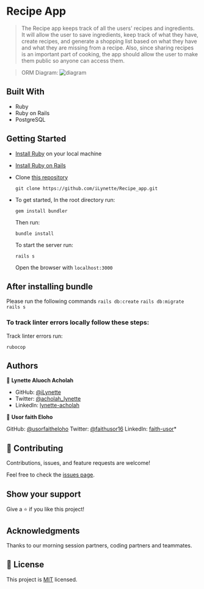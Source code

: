 # Recipe App

> The Recipe app keeps track of all the users' recipes and ingredients. It will allow the user to save ingredients, keep track of what they have, create recipes, and generate a shopping list based on what they have and what they are missing from a recipe. Also, since sharing recipes is an important part of cooking, the app should allow the user to make them public so anyone can access them.

> ORM Diagram: 
> ![diagram](https://github.com/microverseinc/curriculum-rails/blob/main/recipe-app/images/recipe_app_erd.png)


## Built With

- Ruby
- Ruby on Rails
- PostgreSQL

## Getting Started

- [Install Ruby](https://www.ruby-lang.org/en/documentation/installation/) on your local machine 
- [Install Ruby on Rails](https://guides.rubyonrails.org/v5.1/getting_started.html)
- Clone [this repository](https://github.com/Meri-MG/recipe-app)
  ```
  git clone https://github.com/iLynette/Recipe_app.git
  ```
- To get started, In the root directory run:
  ```
  gem install bundler
  ```
  Then run:
  ```
  bundle install
  ```
  To start the server run: 

  ```
  rails s
  ```
  Open the browser with `localhost:3000`

  
## After installing bundle

Please run the following commands `rails db:create` `rails db:migrate` `rails s`


### To track linter errors locally follow these steps:  

Track linter errors run:
```
rubocop
```

## Authors

👤 **Lynette Aluoch Acholah**

- GitHub: [@iLynette](https://github.com/iLynette)
- Twitter: [@acholah_lynette](https://twitter.com/acholah_lynette)
- LinkedIn: [lynette-acholah](https://linkedin.com/in/lynette-acholah)


👤 **Usor faith Eloho**

GitHub: [@usorfaitheloho](https://github.com/usorfaitheloho)
Twitter: [@faithusor16](https://twitter.com/faithusor16)
LinkedIn: [faith-usor](https://linkedin.com/in/faith-usor)*


## 🤝 Contributing

Contributions, issues, and feature requests are welcome!

Feel free to check the [issues page](https://github.com/iLynette/Recipe_app/issues).

## Show your support

Give a ⭐️ if you like this project!

## Acknowledgments

Thanks to our morning session partners, coding partners and teammates.

## 📝 License

This project is [MIT](./MIT.md) licensed.